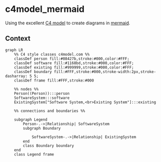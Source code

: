 # c4model_mermaid

Using the excellent [C4 model](https://c4model.com/) to create diagrams in [mermaid](https://github.com/mermaid-js/mermaid).


## Context 

```mermaid
graph LR
    %% C4 style classes c4model.com %%
    classDef person fill:#08427b,stroke:#000,color:#FFF;
    classDef software fill:#1168bd,stroke:#000,color:#FFF;
    classDef existing fill:#999999,stroke:#000,color:#FFF;
    classDef boundary fill:#FFF,stroke:#000,stroke-width:2px,stroke-dasharray: 5 5;
    classDef frame fill:#FFF,stroke:#000

    %% nodes %%
    Person((Person)):::person
    SoftwareSystem:::software
    ExistingSystem["Software System,<br>Existing System"]:::existing

    %% connections and boundaries %%
    
    subgraph Legend
        Person-.->|Relationship| SoftwareSystem
        subgraph Boundary
            
            SoftwareSystem-.->|Relationship| ExistingSystem
        end
        class Boundary boundary
    end
    class Legend frame
```

## 
